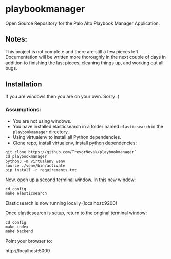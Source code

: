 # playbookmanager
Open Source Repository for the Palo Alto Playbook Manager Application.

## Notes:

This project is not complete and there are still a few pieces left. Documentation will be written more thoroughly in the next couple of days in addition to finishing the last pieces, cleaning things up, and working out all bugs.

## Installation

If you are windows then you are on your own. Sorry :(

### Assumptions:

* You are not using windows.
* You have installed elasticsearch in a folder named `elasticsearch` in the `playbookmanager` directory.
* Using virtualenv to install all Python dependencies.
* Clone repo, install virtualenv, install python dependencies:

```
git clone https://github.com/TrevorNovak/playbookmanager`
cd playbookmanager
python3 -m virtualenv venv 
source ./venv/bin/activate 
pip install -r requirements.txt
```
Now, open up a second terminal window. In this new window:

```
cd config
make elasticsearch
```
Elasticsearch is now running locally (localhost:9200)

Once elasticsearch is setup, return to the original terminal window:

```
cd config
make index
make backend
```

Point your browser to:

http://localhost:5000
